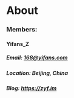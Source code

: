 # About
### Members:
#### Yifans_Z
##### Email: 168@yifans.com
##### Location: Beijing, China
##### Blog: https://zyf.im

